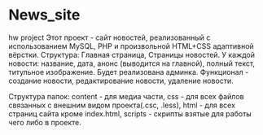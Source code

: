 # News_site
hw project
Этот проект - сайт новостей, реализованный с использованием MySQL, PHP и произвольной HTML+CSS адаптивной вёрстки.
Структура:
  Главная страница,
  Страницы новостей.
У каждой новости: название, дата, анонс (выводится на главной), полный текст, титульное изображение.
Будет реализована админка. Функционал - создание новости, редактирование новости, удаление новости.

Структура папок:
  content - для медиа части,
  css - для всех файлов связанных с внешним видом проекта(.csc, .less),
  html - для всех страниц сайта кроме index.html,
  scripts - скрипты взятые для работы чего либо в проекте.
